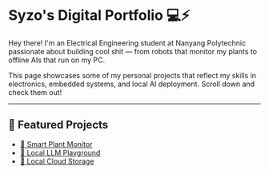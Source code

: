 # Syzo's Digital Portfolio 💻⚡

Hey there! I'm an Electrical Engineering student at Nanyang Polytechnic passionate about building cool shit — from robots that monitor my plants to offline AIs that run on my PC.

This page showcases some of my personal projects that reflect my skills in electronics, embedded systems, and local AI deployment. Scroll down and check them out!

---

## 🔧 Featured Projects

- [🌱 Smart Plant Monitor](./smart-plant-monitor/)
- [🧠 Local LLM Playground](./local-llm-assistant/)
- [📁 Local Cloud Storage](./cloud-storage/)
